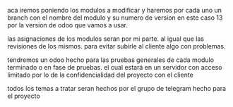 aca iremos poniendo los modulos a modificar y haremos por cada uno un branch 
con el nombre del modulo y su numero de version en este caso 13 por la version
de odoo que vamos a usar.

las asignaciones de los modulos seran por mi parte. al igual que las revisiones de los 
mismos. para evitar subirle al cliente algo con problemas.

tendremos un odoo hecho para las pruebas generales de cada modulo terminado o en fase de 
pruebas. el cual estará en un servidor con acceso limitado por lo de la confidencialidad del
proyecto con el cliente

todos los temas a tratar seran hechos por el grupo de telegram hecho para el proyecto 

